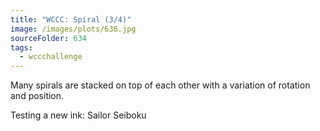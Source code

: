 ```yaml
---
title: "WCCC: Spiral (3/4)"
image: /images/plots/636.jpg
sourceFolder: 634
tags:
  - wccchallenge
---
```


Many spirals are stacked on top of each other with a variation of rotation and position.

Testing a new ink: Sailor Seiboku
